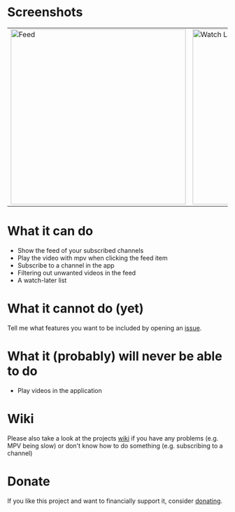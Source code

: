  <head>
    <link rel="shortcut icon" type="image/x-icon" href="https://raw.githubusercontent.com/Schmiddiii/Tubefeeder/gh-pages/favicon.ico">
  </head>


# Screenshots

<table>
  <tr>
    <td>
      <img src="https://github.com/Schmiddiii/Tubefeeder/blob/master/screenshots/tubefeeder_screenshot_feed.png?raw=true" alt="Feed" width="400"/>
    </td>
    <td>
      <img src="https://github.com/Schmiddiii/Tubefeeder/blob/master/screenshots/tubefeeder_screenshot_watch_later.png?raw=true" alt="Watch Later" width="400"/>
    </td>
    <td>
       <img src="https://github.com/Schmiddiii/Tubefeeder/blob/master/screenshots/tubefeeder_screenshot_filters.png?raw=true" alt="Filters" width="400"/>
    </td>
    <td>
       <img src="https://github.com/Schmiddiii/Tubefeeder/blob/master/screenshots/tubefeeder_screenshot_subscriptions.png?raw=true" alt="Subscriptions" width="400"/>
    </td>
  </tr>
</table>

# What it can do
- Show the feed of your subscribed channels
- Play the video with mpv when clicking the feed item
- Subscribe to a channel in the app
- Filtering out unwanted videos in the feed
- A watch-later list

# What it cannot do (yet)
Tell me what features you want to be included by opening an [issue](https://github.com/Schmiddiii/Tubefeeder/issues).

# What it (probably) will never be able to do
- Play videos in the application

# Wiki
Please also take a look at the projects [wiki](https://www.tubefeeder.de/wiki/index.html) if you have any problems (e.g. MPV being slow) or don't know how to do something (e.g. subscribing to a channel)

# Donate

If you like this project and want to financially support it, consider [donating](https://www.tubefeeder.de/donate.html).
